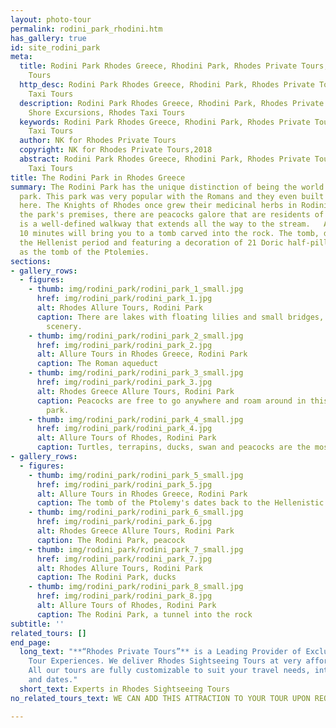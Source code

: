 ```yaml
---
layout: photo-tour
permalink: rodini_park_rhodini.htm
has_gallery: true
id: site_rodini_park
meta:
  title: Rodini Park Rhodes Greece, Rhodini Park, Rhodes Private Tours, Rhodes Taxi
    Tours
  http_desc: Rodini Park Rhodes Greece, Rhodini Park, Rhodes Private Tours, Rhodes
    Taxi Tours
  description: Rodini Park Rhodes Greece, Rhodini Park, Rhodes Private Tours, Rhodes
    Shore Excursions, Rhodes Taxi Tours
  keywords: Rodini Park Rhodes Greece, Rhodini Park, Rhodes Private Tours, Rhodes
    Taxi Tours
  author: NK for Rhodes Private Tours
  copyright: NK for Rhodes Private Tours,2018
  abstract: Rodini Park Rhodes Greece, Rhodini Park, Rhodes Private Tours, Rhodes
    Taxi Tours
title: The Rodini Park in Rhodes Greece
summary: The Rodini Park has the unique distinction of being the world's first landscaped
  park. This park was very popular with the Romans and they even built an aqueduct
  here. The Knights of Rhodes once grew their medicinal herbs in Rodini Park. Inside
  the park's premises, there are peacocks galore that are residents of the park. There
  is a well-defined walkway that extends all the way to the stream.   A walk of about
  10 minutes will bring you to a tomb carved into the rock. The tomb, dating from
  the Hellenist period and featuring a decoration of 21 Doric half-pillars - is known
  as the tomb of the Ptolemies.
sections:
- gallery_rows:
  - figures:
    - thumb: img/rodini_park/rodini_park_1_small.jpg
      href: img/rodini_park/rodini_park_1.jpg
      alt: Rhodes Allure Tours, Rodini Park
      caption: There are lakes with floating lilies and small bridges, forming idyllic
        scenery.
    - thumb: img/rodini_park/rodini_park_2_small.jpg
      href: img/rodini_park/rodini_park_2.jpg
      alt: Allure Tours in Rhodes Greece, Rodini Park
      caption: The Roman aqueduct
    - thumb: img/rodini_park/rodini_park_3_small.jpg
      href: img/rodini_park/rodini_park_3.jpg
      alt: Rhodes Greece Allure Tours, Rodini Park
      caption: Peacocks are free to go anywhere and roam around in this beautiful
        park.
    - thumb: img/rodini_park/rodini_park_4_small.jpg
      href: img/rodini_park/rodini_park_4.jpg
      alt: Allure Tours of Rhodes, Rodini Park
      caption: Turtles, terrapins, ducks, swan and peacocks are the most popular.
- gallery_rows:
  - figures:
    - thumb: img/rodini_park/rodini_park_5_small.jpg
      href: img/rodini_park/rodini_park_5.jpg
      alt: Allure Tours in Rhodes Greece, Rodini Park
      caption: The tomb of the Ptolemy's dates back to the Hellenistic period
    - thumb: img/rodini_park/rodini_park_6_small.jpg
      href: img/rodini_park/rodini_park_6.jpg
      alt: Rhodes Greece Allure Tours, Rodini Park
      caption: The Rodini Park, peacock
    - thumb: img/rodini_park/rodini_park_7_small.jpg
      href: img/rodini_park/rodini_park_7.jpg
      alt: Rhodes Allure Tours, Rodini Park
      caption: The Rodini Park, ducks
    - thumb: img/rodini_park/rodini_park_8_small.jpg
      href: img/rodini_park/rodini_park_8.jpg
      alt: Allure Tours of Rhodes, Rodini Park
      caption: The Rodini Park, a tunnel into the rock
subtitle: ''
related_tours: []
end_page:
  long_text: "**“Rhodes Private Tours”** is a Leading Provider of Exclusive and Personalized
    Tour Experiences. We deliver Rhodes Sightseeing Tours at very affordable rates.
    All our tours are fully customizable to suit your travel needs, interests, schedules,
    and dates."
  short_text: Experts in Rhodes Sightseeing Tours
no_related_tours_text: WE CAN ADD THIS ATTRACTION TO YOUR TOUR UPON REQUEST

---
```


